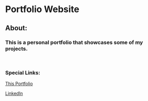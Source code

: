 # Portfolio Website

## About:

### This is a personal portfolio that showcases some of my projects.
<br>

### Special Links:
[This Portfolio](https://josh-W42.github.io)

[LinkedIn](https://www.linkedin.com/in/jdwilson42/)
